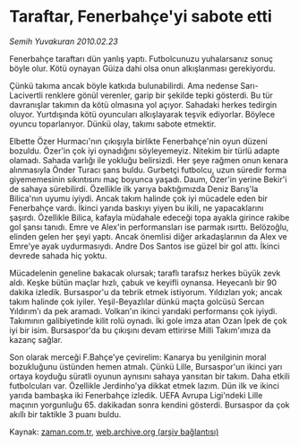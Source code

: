# Taraftar, Fenerbahçe'yi sabote etti

*Semih Yuvakuran 2010.02.23*

<tr><td class="metin" colspan="2" style="padding-top: 20px; padding-left: 5px; ">Fenerbahçe taraftarı dün yanlış yaptı. Futbolcunuzu yuhalarsanız sonuç böyle olur. Kötü oynayan Güiza dahi olsa onun alkışlanması gerekiyordu.</td></tr><tr><td class="metin" colspan="2" style="padding-top: 20px; padding-left: 5px; "><p>Çünkü takıma ancak böyle katkıda bulunabilirdi. Ama nedense Sarı-Lacivertli renklere gönül verenler, garip bir şekilde tepki gösterdi. Bu tür davranışlar takımın da kötü olmasına yol açıyor. Sahadaki herkes tedirgin oluyor. Yurtdışında kötü oyuncuları alkışlayarak teşvik ediyorlar. Böylece oyuncu toparlanıyor. Dünkü olay, takımı sabote etmektir.
<p>Elbette Özer Hurmacı'nın çıkışıyla birlikte Fenerbahçe'nin oyun düzeni bozuldu. Özer'in çok iyi oynadığını söyleyemeyiz. Nitekim bir türlü adapte olamadı. Sahada varlığı ile yokluğu belirsizdi. Her şeye rağmen onun kenara alınmasıyla Önder Turacı şans buldu. Gurbetçi futbolcu, uzun süredir forma giyememesinin sıkıntısını maç boyunca yaşadı. Daum, Özer'in yerine Bekir'i de sahaya sürebilirdi. Özellikle ilk yarıya baktığımızda Deniz Barış'la Bilica'nın uyumu iyiydi. Ancak takım halinde çok iyi mücadele eden bir Fenerbahçe vardı. İkinci yarıda baskıyı yiyen bu ikili, ne yapacaklarını şaşırdı. Özellikle Bilica, kafayla müdahale edeceği topa ayakla girince rakibe gol şansı tanıdı. Emre ve Alex'in performansları ise parmak ısırttı. Belözoğlu, elinden gelen her şeyi yaptı. Ancak önemlisi diğer arkadaşlarının da Alex ve Emre'ye ayak uydurmasıydı. Andre Dos Santos ise güzel bir gol attı. İkinci devrede sahada hiç yoktu.
<p>Mücadelenin geneline bakacak olursak; taraflı tarafsız herkes büyük zevk aldı. Keşke bütün maçlar hızlı, çabuk ve keyifli oynansa. Heyecanlı bir 90 dakika izledik. Bursaspor'u da tebrik etmek istiyorum. Yıldızları yok; ancak takım halinde çok iyiler. Yeşil-Beyazlılar dünkü maçta golcüsü Sercan Yıldırım'ı da pek aramadı. Volkan'ın ikinci yarıdaki performansı çok iyiydi. Takımının galibiyetinde kilit rolü oynadı. İki gole imza atan Ozan İpek de çok iyi bir isim. Bursaspor'da bu çıkışını devam ettirirse Milli Takım'ımıza da kazanç sağlar.
<p>Son olarak merceği F.Bahçe'ye çevirelim: Kanarya bu yenilginin moral bozukluğunu üstünden hemen atmalı. Çünkü Lille, Bursaspor'un ikinci yarı ortaya koyduğu süratli oyunun aynısını sahaya yansıtan bir takım. Daha etkili futbolcuları var. Özellikle Jerdinho'ya dikkat etmek lazım. Dün ilk ve ikinci yarıda bambaşka iki Fenerbahçe izledik. UEFA Avrupa Ligi'ndeki Lille maçının yorgunluğu 65. dakikadan sonra kendini gösterdi. Bursaspor da çok akıllı bir taktikle 3 puanı buldu.<br/></p></p></p></p></td></tr>

Kaynak: [zaman.com.tr](http://zaman.com.tr/yazar.do?yazino=954598), [web.archive.org (arşiv bağlantısı)](http://web.archive.org/web/20100225032916/http://www.zaman.com.tr:80/yazar.do?yazino=954598)
